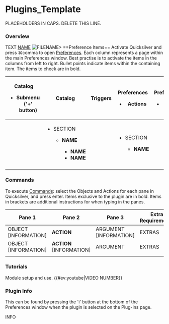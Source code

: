 # Plugins\_Template

PLACEHOLDERS IN CAPS. DELETE THIS LINE.

### Overview

TEXT [NAME](http://link) ![FILENAME>](FILENAME) ==Preference Items== Activate Quicksilver and press ⌘comma to open [Preferences](Preferences/). Each column represents a page within the main Preferences window. Best practise is to activate the items in the columns from left to right. Bullet points indicate items within the containing item. The items to check are in bold.

| <p>Catalog</p><ul><li>Submenu ('+' button)</li></ul> | Catalog                                                                                                                                             | Triggers | <p>Preferences</p><ul><li>Actions</li></ul>                             | <p>Preferences</p><ul><li>Sidebar</li></ul> | <p>Preferences</p><ul><li>Appearance</li></ul> | <p>Preferences</p><ul><li>NAME</li></ul> |
| ---------------------------------------------------- | --------------------------------------------------------------------------------------------------------------------------------------------------- | -------- | ----------------------------------------------------------------------- | ------------------------------------------- | ---------------------------------------------- | ---------------------------------------- |
|                                                      | <ul><li><p>SECTION</p><ul><li><p><strong>NAME</strong></p><ul><li><strong>NAME</strong></li><li><strong>NAME</strong></li></ul></li></ul></li></ul> |          | <ul><li><p>SECTION</p><ul><li><strong>NAME</strong></li></ul></li></ul> |                                             |                                                |                                          |
|                                                      |                                                                                                                                                     |          |                                                                         |                                             |                                                |                                          |

### Commands

To execute [Commands](Commands/): select the Objects and Actions for each pane in Quicksilver, and press enter. Items exclusive to the plugin are in bold. Items in brackets are additional instructions for when typing in the panes.

| Pane 1                | Pane 2                    | Pane 3                  | Extra Requirements | Notes |
| --------------------- | ------------------------- | ----------------------- | ------------------ | ----- |
| OBJECT \[INFORMATION] | **ACTION**                | ARGUMENT \[INFORMATION] | EXTRAS             | NOTES |
| OBJECT \[INFORMATION] | **ACTION** \[INFORMATION] | ARGUMENT                | EXTRAS             | NOTES |
|                       |                           |                         |                    |       |

### Tutorials

Module setup and use. \{{#ev:youtube|VIDEO NUMBER\}}

### Plugin Info

This can be found by pressing the 'i' button at the bottom of the Preferences window when the plugin is selected on the Plug-ins page.

INFO
